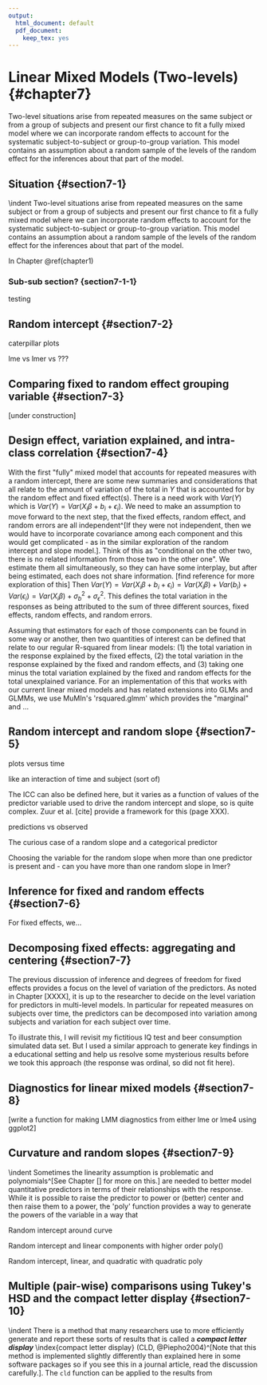 ```yaml
---
output:
  html_document: default
  pdf_document:
    keep_tex: yes
---
```


# Linear Mixed Models (Two-levels) {#chapter7}







Two-level situations arise from repeated measures on the same subject or from a group of subjects and present our first chance to fit a fully mixed model where we can incorporate random effects to account for the systematic subject-to-subject or group-to-group variation. This model contains an assumption about a random sample of the levels of the random effect for the inferences about that part of the model.

<!-- \newpage -->

## Situation {#section7-1}

<!-- \newpage -->

\indent Two-level situations arise from repeated measures on the same subject or from a group of subjects and present our first chance to fit a fully mixed model where we can incorporate random effects to account for the systematic subject-to-subject or group-to-group variation. This model contains an assumption about a random sample of the levels of the random effect for the inferences about that part of the model.



In Chapter \@ref(chapter1)


### Sub-sub section? {section7-1-1}


testing

<!-- \newpage -->

## Random intercept {#section7-2}


caterpillar plots

lme vs lmer vs ???


## Comparing fixed to random effect grouping variable {#section7-3}


[under construction]

## Design effect, variation explained, and intra-class correlation {#section7-4}

With the first "fully" mixed model that accounts for repeated measures with a random intercept, there are some new summaries and considerations that all relate to the amount of variation of the total in $Y$ that is accounted for by the random effect and fixed effect(s). There is a need work with $Var(Y)$ which is $Var(Y) = Var(X_i\beta + b_i + \epsilon_i)$. We need to make an assumption to move forward to the next step, that the fixed effects, random effect, and random errors are all independent^[If they were not independent, then we would have to incorporate covariance among each component and this would get complicated - as in the similar exploration of the random intercept and slope model.]. Think of this as "conditional on the other two, there is no related information from those two in the other one". We estimate them all simultaneously, so they can have some interplay, but after being estimated, each does not share information. [find reference for more exploration of this] Then $Var(Y) = Var(X_i\beta + b_i + \epsilon_i) = Var(X_i\beta) + Var(b_i) + Var(\epsilon_i) = Var(X_i\beta) + \sigma^2_b + \sigma^2_\epsilon$. This defines the total variation in the responses as being attributed to the sum of three different sources, fixed effects, random effects, and random errors. 

Assuming that estimators for each of those components can be found in some way or another, then two quantities of interest can be defined that relate to our regular R-squared from linear models: (1) the total variation in the response explained by the fixed effects, (2) the total variation in the response explained by the fixed and random effects, and (3) taking one minus the total variation explained by the fixed and random effects for the total unexplained variance. For an implementation of this that works with our current linear mixed models and has related extensions into GLMs and GLMMs, we use MuMIn's 'rsquared.glmm' which provides the "marginal" and ... 


## Random intercept and random slope {#section7-5}

plots versus time

like an interaction of time and subject (sort of)



The ICC can also be defined here, but it varies as a function of values of the predictor variable used to drive the random intercept and slope, so is quite complex. Zuur et al. [cite] provide a framework for this (page XXX). 


predictions vs observed


The curious case of a random slope and a categorical predictor

Choosing the variable for the random slope when more than one predictor is present and - can you have more than one random slope in lmer?


## Inference for fixed and random effects {#section7-6}

For fixed effects, we...


## Decomposing fixed effects: aggregating and centering {#section7-7}

The previous discussion of inference and degrees of freedom for fixed effects provides a focus on the level of variation of the predictors. As noted in Chapter [XXXX], it is up to the researcher to decide on the level variation for predictors in multi-level models. In particular for repeated measures on subjects over time, the predictors can be decomposed into variation among subjects and variation for each subject over time.

To illustrate this, I will revisit my fictitious IQ test and beer consumption simulated data set. But I used a similar approach to generate key findings in a educational setting and help us resolve some mysterious results before we took this approach (the response was ordinal, so did not fit here).


## Diagnostics for linear mixed models {#section7-8}


[write a function for making LMM diagnostics from either lme or lme4 using ggplot2]

## Curvature and random slopes {#section7-9}

\indent Sometimes the linearity assumption is problematic and polynomials^[See Chapter [] for more on this.] are needed to better model quantitative predictors in terms of their relationships with the response. While it is possible to raise the predictor to power or (better) center and then raise them to a power, the 'poly' function provides a way to generate the powers of the variable in a way that 

Random intercept around curve

Random intercept and linear components with higher order poly()

Random intercept, linear, and quadratic with quadratic poly




## Multiple (pair-wise) comparisons using Tukey's HSD and the compact letter display {#section7-10}


\indent There is a method that many researchers use to more efficiently generate and 
report these sorts of results that is called a ***compact letter display*** \index{compact letter display}
(CLD, @Piepho2004)^[Note that this method is implemented slightly differently than explained here in some software packages so if you see this in a journal article, read the discussion carefully.]. The ``cld`` function can be applied to the results from 

<!-- \newpage -->

